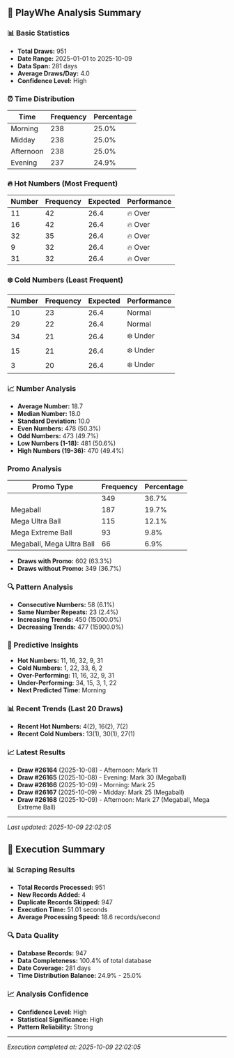 
## 🎯 PlayWhe Analysis Summary

### 📊 Basic Statistics
- **Total Draws:** 951
- **Date Range:** 2025-01-01 to 2025-10-09
- **Data Span:** 281 days
- **Average Draws/Day:** 4.0
- **Confidence Level:** High

### ⏰ Time Distribution
| Time | Frequency | Percentage |
|------|-----------|------------|
| Morning | 238 | 25.0% |
| Midday | 238 | 25.0% |
| Afternoon | 238 | 25.0% |
| Evening | 237 | 24.9% |

### 🔥 Hot Numbers (Most Frequent)
| Number | Frequency | Expected | Performance |
|--------|-----------|----------|-------------|
| 11 | 42 | 26.4 | 🔥 Over |
| 16 | 42 | 26.4 | 🔥 Over |
| 32 | 35 | 26.4 | 🔥 Over |
| 9 | 32 | 26.4 | 🔥 Over |
| 31 | 32 | 26.4 | 🔥 Over |

### ❄️ Cold Numbers (Least Frequent)
| Number | Frequency | Expected | Performance |
|--------|-----------|----------|-------------|
| 10 | 23 | 26.4 | Normal |
| 29 | 22 | 26.4 | Normal |
| 34 | 21 | 26.4 | ❄️ Under |
| 15 | 21 | 26.4 | ❄️ Under |
| 3 | 20 | 26.4 | ❄️ Under |

### 📈 Number Analysis
- **Average Number:** 18.7
- **Median Number:** 18.0
- **Standard Deviation:** 10.0
- **Even Numbers:** 478 (50.3%)
- **Odd Numbers:** 473 (49.7%)
- **Low Numbers (1-18):** 481 (50.6%)
- **High Numbers (19-36):** 470 (49.4%)

###  Promo Analysis
| Promo Type | Frequency | Percentage |
|------------|-----------|------------|
|  | 349 | 36.7% |
| Megaball | 187 | 19.7% |
| Mega Ultra Ball | 115 | 12.1% |
| Mega Extreme Ball | 93 | 9.8% |
| Megaball, Mega Ultra Ball | 66 | 6.9% |
- **Draws with Promo:** 602 (63.3%)
- **Draws without Promo:** 349 (36.7%)

### 🔍 Pattern Analysis
- **Consecutive Numbers:** 58 (6.1%)
- **Same Number Repeats:** 23 (2.4%)
- **Increasing Trends:** 450 (15000.0%)
- **Decreasing Trends:** 477 (15900.0%)

### 🔮 Predictive Insights
- **Hot Numbers:** 11, 16, 32, 9, 31
- **Cold Numbers:** 1, 22, 33, 6, 2
- **Over-Performing:** 11, 16, 32, 9, 31
- **Under-Performing:** 34, 15, 3, 1, 22
- **Next Predicted Time:** Morning

### 📊 Recent Trends (Last 20 Draws)
- **Recent Hot Numbers:** 4(2), 16(2), 7(2)
- **Recent Cold Numbers:** 13(1), 30(1), 27(1)

### 📈 Latest Results
- **Draw #26164** (2025-10-08) - Afternoon: Mark 11 
- **Draw #26165** (2025-10-08) - Evening: Mark 30 (Megaball)
- **Draw #26166** (2025-10-09) - Morning: Mark 25 
- **Draw #26167** (2025-10-09) - Midday: Mark 25 (Megaball)
- **Draw #26168** (2025-10-09) - Afternoon: Mark 27 (Megaball, Mega Extreme Ball)

---
*Last updated: 2025-10-09 22:02:05*

## 🚀 Execution Summary

### 📊 Scraping Results
- **Total Records Processed:** 951
- **New Records Added:** 4
- **Duplicate Records Skipped:** 947
- **Execution Time:** 51.01 seconds
- **Average Processing Speed:** 18.6 records/second

### 🔍 Data Quality
- **Database Records:** 947
- **Data Completeness:** 100.4% of total database
- **Date Coverage:** 281 days
- **Time Distribution Balance:** 24.9% - 25.0%

### 📈 Analysis Confidence
- **Confidence Level:** High
- **Statistical Significance:** High
- **Pattern Reliability:** Strong

---
*Execution completed at: 2025-10-09 22:02:05*
